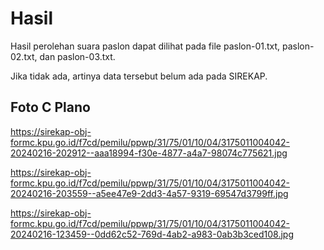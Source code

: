 # Hasil

Hasil perolehan suara paslon dapat dilihat pada file paslon-01.txt, paslon-02.txt, dan paslon-03.txt.

Jika tidak ada, artinya data tersebut belum ada pada SIREKAP.

## Foto C Plano

https://sirekap-obj-formc.kpu.go.id/f7cd/pemilu/ppwp/31/75/01/10/04/3175011004042-20240216-202912--aaa18994-f30e-4877-a4a7-98074c775621.jpg

https://sirekap-obj-formc.kpu.go.id/f7cd/pemilu/ppwp/31/75/01/10/04/3175011004042-20240216-203559--a5ee47e9-2dd3-4a57-9319-69547d3799ff.jpg

https://sirekap-obj-formc.kpu.go.id/f7cd/pemilu/ppwp/31/75/01/10/04/3175011004042-20240216-123459--0dd62c52-769d-4ab2-a983-0ab3b3ced108.jpg
